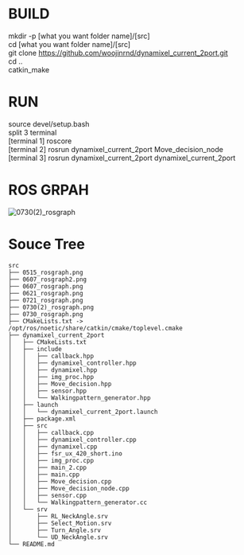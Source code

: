 # BUILD
mkdir -p [what you want folder name]/[src]  
cd [what you want folder name]/[src]  
git clone https://github.com/woojinrnd/dynamixel_current_2port.git  
cd ..  
catkin_make  

# RUN
source devel/setup.bash  
split 3 terminal  
[terminal 1] roscore  
[terminal 2] rosrun dynamixel_current_2port Move_decision_node  
[terminal 3] rosrun dynamixel_current_2port dynamixel_current_2port  


# ROS GRPAH
![0730(2)_rosgraph](https://github.com/woojinrnd/dynamixel_current_2port/assets/122770475/a4cfefc6-b8cb-490b-95da-91e7643174ce)

# Souce Tree
```
src
├── 0515_rosgraph.png
├── 0607_rosgraph2.png
├── 0607_rosgraph.png
├── 0621_rosgraph.png
├── 0721_rosgraph.png
├── 0730(2)_rosgraph.png
├── 0730_rosgraph.png
├── CMakeLists.txt -> /opt/ros/noetic/share/catkin/cmake/toplevel.cmake
├── dynamixel_current_2port
│   ├── CMakeLists.txt
│   ├── include
│   │   ├── callback.hpp
│   │   ├── dynamixel_controller.hpp
│   │   ├── dynamixel.hpp
│   │   ├── img_proc.hpp
│   │   ├── Move_decision.hpp
│   │   ├── sensor.hpp
│   │   └── Walkingpattern_generator.hpp
│   ├── launch
│   │   └── dynamixel_current_2port.launch
│   ├── package.xml
│   ├── src
│   │   ├── callback.cpp
│   │   ├── dynamixel_controller.cpp
│   │   ├── dynamixel.cpp
│   │   ├── fsr_ux_420_short.ino
│   │   ├── img_proc.cpp
│   │   ├── main_2.cpp
│   │   ├── main.cpp
│   │   ├── Move_decision.cpp
│   │   ├── Move_decision_node.cpp
│   │   ├── sensor.cpp
│   │   └── Walkingpattern_generator.cc
│   └── srv
│       ├── RL_NeckAngle.srv
│       ├── Select_Motion.srv
│       ├── Turn_Angle.srv
│       └── UD_NeckAngle.srv
└── README.md
```
